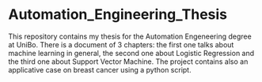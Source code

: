# Automation_Engineering_Thesis

This repository contains my thesis for the Automation Engeneering degree at UniBo.
There is a document of 3 chapters: the first one talks about machine learning in general, the second one about Logistic Regression and the third one about Support Vector Machine. 
The project contains also an applicative case on breast cancer using a python script.
